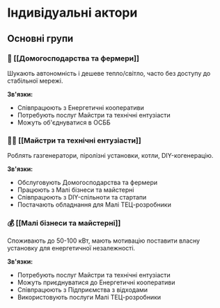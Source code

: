 # Індивідуальні актори

## Основні групи

### 🏡 [[Домогосподарства та фермери]]
Шукають автономність і дешеве тепло/світло, часто без доступу до стабільної мережі.

**Зв'язки:**
- Співпрацюють з Енергетичні кооперативи
- Потребують послуг Майстри та технічні ентузіасти
- Можуть об'єднуватися в ОСББ

### 🧑‍🔧 [[Майстри та технічні ентузіасти]]
Роблять газгенератори, піролізні установки, котли, DIY-когенерацію.

**Зв'язки:**
- Обслуговують Домогосподарства та фермери
- Працюють з Малі бізнеси та майстерні
- Співпрацюють з DIY-спільноти та стартапи
- Постачають обладнання для Малі ТЕЦ-розробники

### 💰 [[Малі бізнеси та майстерні]]
Споживають до 50-100 кВт, мають мотивацію поставити власну установку для енергетичної незалежності.

**Зв'язки:**
- Потребують послуг Майстри та технічні ентузіасти
- Можуть приєднуватися до Енергетичні кооперативи
- Співпрацюють з Підприємства з відходами
- Використовують послуги Малі ТЕЦ-розробники

